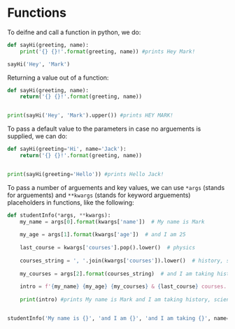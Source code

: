 
# Functions

To deifne and call a function in python, we do: 

```py
def sayHi(greeting, name):
    print('{} {}!'.format(greeting, name)) #prints Hey Mark!

sayHi('Hey', 'Mark')
```
Returning a value out of a function:

```py
def sayHi(greeting, name):
    return('{} {}!'.format(greeting, name))  


print(sayHi('Hey', 'Mark').upper()) #prints HEY MARK!
```
To pass a default value to the parameters in case no arguements is supplied, we can do:

```py
def sayHi(greeting='Hi', name='Jack'):
    return('{} {}!'.format(greeting, name))


print(sayHi(greeting='Hello')) #prints Hello Jack!
```
To pass a number of arguements and key values, we can use `*args` (stands for arguements) and `**kwargs` (stands for keyword arguements) placeholders in functions, like the following:

```py
def studentInfo(*args, **kwargs):
    my_name = args[0].format(kwargs['name'])  # My name is Mark
    
    my_age = args[1].format(kwargs['age'])  # and I am 25
    
    last_course = kwargs['courses'].pop().lower()  # physics
    
    courses_string = ', '.join(kwargs['courses']).lower()  # history, science, biology
    
    my_courses = args[2].format(courses_string)  # and I am taking history, science, biology
    
    intro = f'{my_name} {my_age} {my_courses} & {last_course} courses.'
    
    print(intro) #prints My name is Mark and I am taking history, science, biology & physics courses.


studentInfo('My name is {}', 'and I am {}', 'and I am taking {}', name='Mark', age=25, courses=['History', 'Science', 'Biology', 'Physics'])
```

